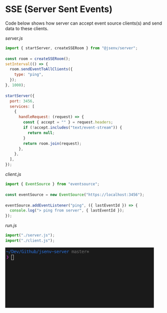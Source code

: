 # SSE (Server Sent Events)

Code below shows how server can accept event source clients(s) and send data to these clients.

_server.js_

```js
import { startServer, createSSERoom } from "@jsenv/server";

const room = createSSERoom();
setInterval(() => {
  room.sendEventToAllClients({
    type: "ping",
  });
}, 1000);

startServer({
  port: 3456,
  services: [
    {
      handleRequest: (request) => {
        const { accept = "" } = request.headers;
        if (!accept.includes("text/event-stream")) {
          return null;
        }
        return room.join(request);
      },
    },
  ],
});
```

_client.js_

```js
import { EventSource } from "eventsource";

const eventSource = new EventSource("https://localhost:3456");

eventSource.addEventListener("ping", ({ lastEventId }) => {
  console.log("> ping from server", { lastEventId });
});
```

_run.js_

```js
import("./server.js");
import("./client.js");
```

![Screencast of server sent events execution in a terminal](./screenshots/sse-screencast.gif)
